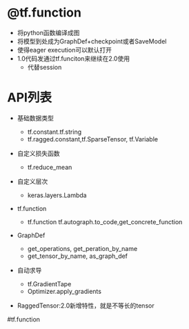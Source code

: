 # @tf.function 

- 将python函数编译成图
- 将模型到处成为GraphDef+checkpoint或者SaveModel
- 使得eager execution可以默认打开
- 1.0代码发通过tf.funciton来继续在2.0使用
    * 代替session
    
# API列表

- 基础数据类型
    * tf.constant.tf.string
    * tf.ragged.constant,tf.SparseTensor, tf.Variable
- 自定义损失函数
    * tf.reduce_mean
- 自定义层次
    * keras.layers.Lambda
- tf.function
    * tf.function tf.autograph.to_code,get_concrete_function
  
- GraphDef
    * get_operations, get_peration_by_name
    * get_tensor_by_name, as_graph_def
- 自动求导
    * tf.GradientTape
    * Optimizer.apply_gradients
    
    


- RaggedTensor:2.0新增特性，就是不等长的tensor


#tf.function 